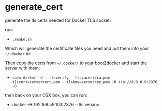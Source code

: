 generate_cert
=============

generate the tls certs needed for Docker TLS socket.

run:

- `./make.sh`

Which will generate the certificate files you need and put them into your `~/.docker` dir

Then copy the certs from `~/.docker/` to your boot2docker and start the server with them:

- `sudo docker -d --tlsverify --tlscacert=ca.pem --tlscert=servercert.pem --tlskey=serverkey.pem -H tcp://0.0.0.0:2376 -D`

then back on your OSX box, you can run:

- docker -H 192.168.59.103:2376 --tls version


